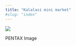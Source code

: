 ```yaml
---
title: "Kalalasi mini market"
#slug: "index"
---
```


[![](/wp-content/2011/12/21-300x225.jpg)](/wp-content/2011/12/21.jpg)

PENTAX Image